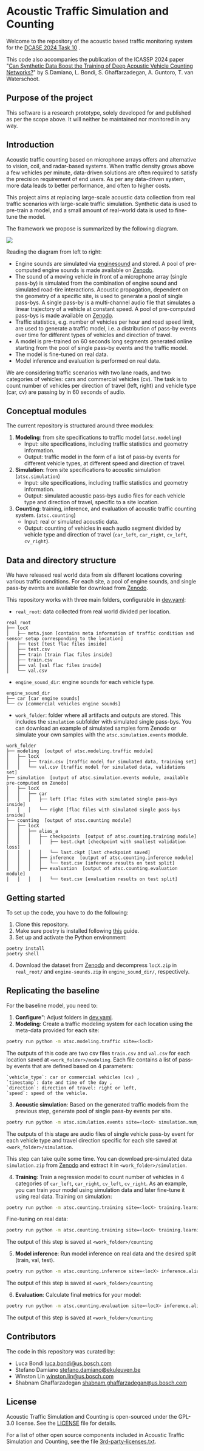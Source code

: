 # Acoustic Traffic Simulation and Counting
Welcome to the repository of the acoustic based traffic monitoring system for the [DCASE 2024 Task 10](https://dcase.community/challenge2024/) .

This code also accompanies the publication of the ICASSP 2024 paper
"[Can Synthetic Data Boost the Training of Deep Acoustic Vehicle Counting Networks?](https://arxiv.org/abs/2401.09308)" by S.Damiano, L. Bondi, S. Ghaffarzadegan, A. Guntoro, T. van Waterschoot.


## Purpose of the project

This software is a research prototype, solely developed for and published as per the scope above. It will neither be maintained nor monitored in any way.

## Introduction

Acoustic traffic counting based on microphone arrays offers and alternative to vision, coil, and radar-based systems. When traffic density grows above a few vehicles per minute, data-driven solutions are often required to satisfy the precision requirement of end users. As per any data-driven system, more data leads to better performance, and often to higher costs.

This project aims at replacing large-scale acoustic data collection from real traffic scenarios with large-scale traffic simulation. Synthetic data is used to pre-train a model, and a small amount of real-world data is used to fine-tune the model.

The framework we propose is summarized by the following diagram.

<img src="assets/framework.svg">

Reading the diagram from left to right:

- Engine sounds are simulated via [enginesound](https://github.com/DasEtwas/enginesound) and stored. A pool of pre-computed engine sounds is made available on [Zenodo](https://zenodo.org/records/10700792).
- The sound of a moving vehicle in front of a microphone array (single pass-by) is simulated from the combination of engine sound and simulated road-tire interactions. Acoustic propagation, dependent on the geometry of a specific site, is used to generate a pool of single pass-bys. A single pass-by is a multi-channel audio file that simulates a linear trajectory of a vehicle at constant speed. A pool of pre-computed pass-bys is made available on [Zenodo](https://zenodo.org/records/10700792).
- Traffic statistics, e.g. number of vehicles per hour and road speed limit, are used to generate a traffic model, i.e. a distribution of pass-by events over time for different types of vehicles and direction of travel.
- A model is pre-trained on 60 seconds long segments generated online starting from the pool of single pass-by events and the traffic model.
- The model is fine-tuned on real data.
- Model inference and evaluation is performed on real data.

We are considering traffic scenarios with two lane roads, and two categories of vehicles: cars and commercial vehicles (cv). 
The task is to count number of vehicles per direction of travel (left, right) and vehicle type (car, cv) are passing by in 60 seconds of audio.

## Conceptual modules

The current repository is structured around three modules:

1. <strong>Modeling</strong>: from site specifications to traffic model (`atsc.modeling`)
    - Input: site specifications, including traffic statistics and geometry information.
    - Output: traffic model in the form of a list of pass-by events for different vehicle types, at different speed and direction of travel.
2. <strong>Simulation</strong>: from site specifications to acoustic simulation (`atsc.simulation`)
    - Input: site specifications, including traffic statistics and geometry information.
    - Output: simulated acoustic pass-bys audio files for each vehicle type and direction of travel, specific to a site location.
3. <strong>Counting</strong>: training, inference, and evaluation of acoustic traffic counting system. (`atsc.counting`)
    - Input: real or simulated acoustic data.
    - Output: counting of vehicles in each audio segment divided by vehicle type and direction of travel
(`car_left`, `car_right`, `cv_left`, `cv_right`).

## Data and directory structure

We have released real world data from six different locations covering various traffic conditions.
For each site, a pool of engine sounds, and single pass-by events are available for download
from [Zenodo](https://zenodo.org/records/10700792).

This repository works with three main folders, configurable in [dev.yaml](atsc/configs/env/dev.yaml):

- `real_root`: data collected from real world divided per location.
```
real_root
├── locX
│   ├── meta.json [contains meta information of traffic condition and sensor setup corresponding to the location]
│   ├── test [test flac files inside]
│   ├── test.csv
│   ├── train [train flac files inside]
│   ├── train.csv
│   ├── val [val flac files inside]
│   └── val.csv
```

- `engine_sound_dir`: engine sounds for each vehicle type.
```
engine_sound_dir
├── car [car engine sounds]
└── cv [commercial vehicles engine sounds]
```

- `work_folder`: folder where all artifacts and outputs are stored. This includes the `simulation` subfolder with simulated single pass-bys. You can download an example of simulated samples form Zenodo or simulate your own samples with the `atsc.simulation.events` module.

```
work_folder
├── modeling  [output of atsc.modeling.traffic module]
│   ├── locX
│   │   ├── train.csv [traffic model for simulated data, training set]
│   │   └── val.csv [traffic model for simulated data, validations set]
├── simulation  [output of atsc.simulation.events module, available pre-computed on Zenodo]
│   ├── locX
│   │   ├── car
│   │   │   ├── left [flac files with simulated single pass-bys inside]
│   │   │   └── right [flac files with simulated single pass-bys inside]
├── counting  [output of atsc.counting module]
│   ├── locX
│   │   ├── alias_a
│   │   │   ├── checkpoints  [output of atsc.counting.training module]
│   │   │   │   ├── best.ckpt [checkpoint with smallest validation loss]
│   │   │   │   └── last.ckpt [last checkpoint saved]
│   │   │   ├── inference  [output of atsc.counting.inference module]
│   │   │   │   └── test.csv [inference results on test split]
│   │   │   ├── evaluation  [output of atsc.counting.evaluation module]
│   │   │   │   └── test.csv [evaluation results on test split]
```

## Getting started

To set up the code, you have to do the following:

1) Clone this repository.
2) Make sure poetry is installed following [this](https://python-poetry.org/docs/) guide.
3) Set up and activate the Python environment:
```
poetry install
poetry shell
```
4) Download the dataset from [Zenodo](https://zenodo.org/records/10700792) and decompress `locX.zip` in `real_root/` and `engine-sounds.zip` in `engine_sound_dir/`, respectively.

## Replicating the baseline
For the baseline model, you need to:
1) **Configure**": Adjust folders in [dev.yaml](atsc/configs/env/dev.yaml).
2) **Modeling**: Create a traffic modeling system for each location using the meta-data provided for each site:
```bash
poetry run python -m atsc.modeling.traffic site=<locX>
```
The outputs of this code are two csv files `train.csv` and `val.csv` for each location saved at `<work_folder>/modeling`. Each file contains a list of pass-by events that are defined based on 4 parameters:
```
`vehicle_type`: car or commercial vehicles (cv) ,
`timestamp`: date and time of the day ,
`direction`: direction of travel: right or left,
`speed`: speed of the vehicle.
```
3) **Acoustic simulation**: Based on the generated traffic models from the previous step, generate pool of single pass-by events per site. 
```bash
poetry run python -m atsc.simulation.events site=<locX> simulation.num_workers=8
```
The outputs of this stage are audio files of single vehicle pass-by event for each vehicle type and travel direction specific for each site saved at `<work_folder>/simulation`.

This step can take quite some time. You can download pre-simulated data `simulation.zip` from
[Zenodo](https://zenodo.org/records/10700792) and extract it in `<work_folder>/simulation`.

4) **Training**: Train a regression model to count number of vehicles in 4 categories of `car_left`, `car_right`, `cv_left`, `cv_right`. As an example,
you can train your model using simulation data and later fine-tune it using real data.
Training on simulation:
```bash
poetry run python -m atsc.counting.training site=<locX> training.learning_rate=0.001 training/train_dataset=sim training/val_dataset=sim training.tags=["train-sim","val-sim"] training.alias=pretrain
```
Fine-tuning on real data:
```bash
poetry run python -m atsc.counting.training site=<locX> training.learning_rate=0.0001 training/train_dataset=real training/val_dataset=real training.tags=["train-real","val-real","finetune"] training.pretrained_model=pretrain training.alias=finetune
```

The output of this step is saved at `<work_folder>/counting`

5) **Model inference**: Run model inference on real data and the desired split (train, val, test).
```bash
poetry run python -m atsc.counting.inference site=<locX> inference.alias=finetune
```

The output of this step is saved at `<work_folder>/counting`

6) **Evaluation**: Calculate final metrics for your model:
```bash
poetry run python -m atsc.counting.evaluation site=<locX> inference.alias=finetune
```

The output of this step is saved at `<work_folder>/counting`

## Contributors

The code in this repository was curated by:

- Luca Bondi <luca.bondi@us.bosch.com>
- Stefano Damiano <stefano.damiano@ekuleuven.be>
- Winston Lin <winston.lin@us.bosch.com>
- Shabnam Ghaffarzadegan <shabnam.ghaffarzadegan@us.bosch.com>

## License

Acoustic Traffic Simulation and Counting is open-sourced under the GPL-3.0 license. See the [LICENSE](LICENSE) file for details.

For a list of other open source components included in Acoustic Traffic Simulation and Counting, see the file [3rd-party-licenses.txt](3rd-party-licenses.txt).
